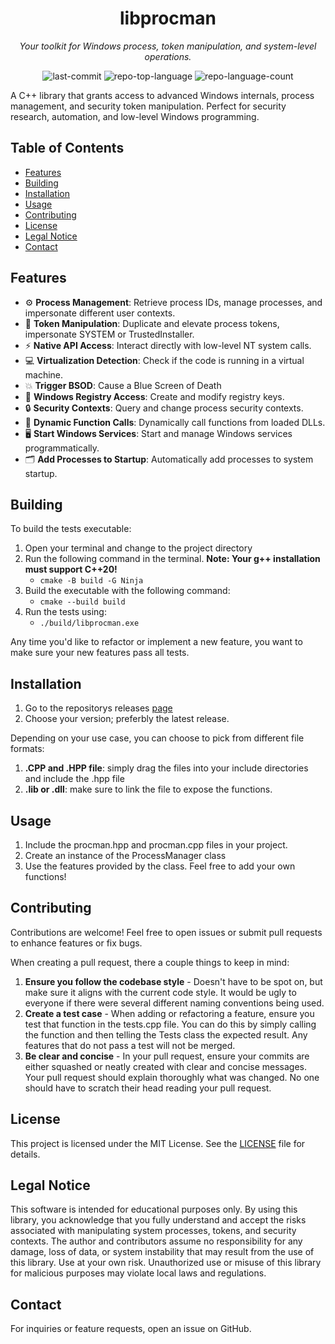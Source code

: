 <div align="center"> <h1>libprocman</h1> <p><em>Your toolkit for Windows process, token manipulation, and system-level operations.</em></p> <img alt="last-commit" src="https://img.shields.io/github/last-commit/provrb/libprocman?style=flat&logo=git&logoColor=white&color=0080ff"> <img alt="repo-top-language" src="https://img.shields.io/github/languages/top/provrb/libprocman?style=flat&color=0080ff"> <img alt="repo-language-count" src="https://img.shields.io/github/languages/count/provrb/libprocman?style=flat&color=0080ff"> </div>

A C++ library that grants access to advanced Windows internals, process management, and security token manipulation. Perfect for security research, automation, and low-level Windows programming.

## Table of Contents
- [Features](#features)
- [Building](#building)
- [Installation](#installation)
- [Usage](#usage)
- [Contributing](#contributing)
- [License](#license)
- [Legal Notice](#legal-notice)
- [Contact](#contact)

## Features
- ⚙️ **Process Management**: Retrieve process IDs, manage processes, and impersonate different user contexts.
- 🔐 **Token Manipulation**: Duplicate and elevate process tokens, impersonate SYSTEM or TrustedInstaller.
- ⚡️ **Native API Access**: Interact directly with low-level NT system calls.
- 💻 **Virtualization Detection**: Check if the code is running in a virtual machine.
- 💥 **Trigger BSOD**: Cause a Blue Screen of Death
- 🔑 **Windows Registry Access**: Create and modify registry keys.
- 🔒 **Security Contexts**: Query and change process security contexts.
- 🔄 **Dynamic Function Calls**: Dynamically call functions from loaded DLLs.
- 🖥️ **Start Windows Services**: Start and manage Windows services programmatically.
- 🗂️ **Add Processes to Startup**: Automatically add processes to system startup.

## Building
To build the tests executable:
1. Open your terminal and change to the project directory
2. Run the following command in the terminal.  **Note: Your g++ installation must support C++20!**
    - `cmake -B build -G Ninja`
3. Build the executable with the following command:
    - `cmake --build build`
4. Run the tests using:
    - `./build/libprocman.exe`

Any time you'd like to refactor or implement a new feature, you want to make sure your new features pass all tests.

## Installation
1. Go to the repositorys releases [page](https://github.com/provrb/libprocman/releases)
2. Choose your version; preferbly the latest release.

Depending on your use case, you can choose to pick from different file formats: 

1. **.CPP and .HPP file**: simply drag the files into your include directories and include the .hpp file
2. **.lib or .dll**: make sure to link the file to expose the functions.

## Usage
1. Include the procman.hpp and procman.cpp files in your project.
2. Create an instance of the ProcessManager class
3. Use the features provided by the class. Feel free to add your own functions!

## Contributing
Contributions are welcome! Feel free to open issues or submit pull requests to enhance features or fix bugs.

When creating a pull request, there a couple things to keep in mind:
1. **Ensure you follow the codebase style** - Doesn't have to be spot on, but make sure it aligns with the current code style. It would be ugly to everyone if there were several different naming conventions being used.
2. **Create a test case** - When adding or refactoring a feature, ensure you test that function in the tests.cpp file. You can do this by simply calling the function and then telling the Tests class the expected result. Any features that do not pass a test will not be merged.
3. **Be clear and concise** - In your pull request, ensure your commits are either squashed or neatly created with clear and concise messages. Your pull request should explain thoroughly what was changed. No one should have to scratch their head reading your pull request.

## License
This project is licensed under the MIT License. See the [LICENSE](./LICENSE.md) file for details.

## Legal Notice
This software is intended for educational purposes only. By using this library, you acknowledge that you fully understand and accept the risks associated with manipulating system processes, tokens, and security contexts. The author and contributors assume no responsibility for any damage, loss of data, or system instability that may result from the use of this library. Use at your own risk. Unauthorized use or misuse of this library for malicious purposes may violate local laws and regulations.

## Contact
For inquiries or feature requests, open an issue on GitHub.